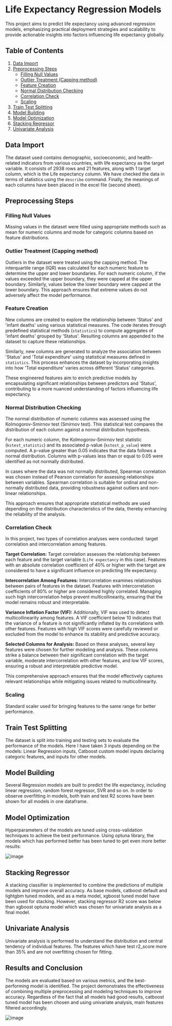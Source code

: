 # Life Expectancy Regression Models

This project aims to predict life expectancy using advanced regression models, emphasizing practical deployment strategies and scalability to provide actionable insights into factors influencing life expectancy globally.

## Table of Contents

1. [Data Import](#data-import)
2. [Preprocessing Steps](#preprocessing-steps)
   - [Filling Null Values](#filling-null-values)
   - [Outlier Treatment (Capping method)](#outlier-treatment-capping-method)
   - [Feature Creation](#feature-creation)
   - [Normal Distribution Checking](#normal-distribution-checking)
   - [Correlation Check](#correlation-check)
   - [Scaling](#scaling)
4. [Train Test Splitting](#train-test-splitting)
5. [Model Building](#model-building)
6. [Model Optimization](#model-optimization)
7. [Stacking Regressor](#stacking-regressor)
8. [Univariate Analysis](#univariate-analysis)

## Data Import

The dataset used contains demographic, socioeconomic, and health-related indicators from various countries, with life expectancy as the target variable. It consists of 2938 rows and 21 features, along with 1 target column, which is the Life expectancy column. We have checked the data in terms of statistics using the `describe` command. Finally, the meanings of each columns have been placed in the excel file (second sheet).

## Preprocessing Steps

### Filling Null Values

Missing values in the dataset were filled using appropriate methods such as mean for numeric columns and mode for categoric columns based on feature distributions.

### Outlier Treatment (Capping method)

Outliers in the dataset were treated using the capping method. The interquartile range (IQR) was calculated for each numeric feature to determine the upper and lower boundaries. For each numeric column, if the values exceeded the upper boundary, they were capped at the upper boundary. Similarly, values below the lower boundary were capped at the lower boundary. This approach ensures that extreme values do not adversely affect the model performance.

### Feature Creation

New columns are created to explore the relationship between 'Status' and 'infant deaths' using various statistical measures. The code iterates through predefined statistical methods (`statistics`) to compute aggregates of 'infant deaths' grouped by 'Status'. Resulting columns are appended to the dataset to capture these relationships.

Similarly, new columns are generated to analyze the association between 'Status' and 'Total expenditure' using statistical measures defined in `statistics`. This process enhances the dataset by incorporating insights into how 'Total expenditure' varies across different 'Status' categories.

These engineered features aim to enrich predictive models by encapsulating significant relationships between predictors and 'Status', contributing to a more nuanced understanding of factors influencing life expectancy.

### Normal Distribution Checking

The normal distribution of numeric columns was assessed using the Kolmogorov-Smirnov test (Smirnov test). This statistical test compares the distribution of each column against a normal distribution hypothesis.

For each numeric column, the Kolmogorov-Smirnov test statistic (`kstest_statistic`) and its associated p-value (`kstest_p_value`) were computed. A p-value greater than 0.05 indicates that the data follows a normal distribution. Columns with p-values less than or equal to 0.05 were identified as not normally distributed.

In cases where the data was not normally distributed, Spearman correlation was chosen instead of Pearson correlation for assessing relationships between variables. Spearman correlation is suitable for ordinal and non-normally distributed data, providing robustness against outliers and non-linear relationships.

This approach ensures that appropriate statistical methods are used depending on the distribution characteristics of the data, thereby enhancing the reliability of the analysis.

### Correlation Check

In this project, two types of correlation analyses were conducted: target correlation and intercorrelation among features.

**Target Correlation:** 
Target correlation assesses the relationship between each feature and the target variable (`Life expectancy` in this case). Features with an absolute correlation coefficient of 40% or higher with the target are considered to have a significant influence on predicting life expectancy.

**Intercorrelation Among Features:** 
Intercorrelation examines relationships between pairs of features in the dataset. Features with intercorrelation coefficients of 80% or higher are considered highly correlated. Managing such high intercorrelation helps prevent multicollinearity, ensuring that the model remains robust and interpretable.

**Variance Inflation Factor (VIF):**
Additionally, VIF was used to detect multicollinearity among features. A VIF coefficient below 10 indicates that the variance of a feature is not significantly inflated by its correlations with other features. Features with high VIF scores were carefully reviewed or excluded from the model to enhance its stability and predictive accuracy.

**Selected Columns for Analysis:** 
Based on these analyses, several key features were chosen for further modeling and analysis. These columns strike a balance between their significant correlation with the target variable, moderate intercorrelation with other features, and low VIF scores, ensuring a robust and interpretable predictive model.

This comprehensive approach ensures that the model effectively captures relevant relationships while mitigating issues related to multicollinearity.

### Scaling

Standard scaler used for bringing features to the same range for better performance.

## Train Test Splitting

The dataset is split into training and testing sets to evaluate the performance of the models. Here I have taken 3 inputs depending on the models: Linear Regression inputs, Catboost custom model inputs declaring categoric features, and inputs for other models.

## Model Building

Several Regression models are built to predict the life expectancy, including linear regression, random forest regressor, SVR and so on. In order to observe overfitting in models, both train and test R2 scores have been shown for all models in one dataframe.


## Model Optimization

Hyperparameters of the models are tuned using cross-validation techniques to achieve the best performance. Using optuna library, the models which has performed better has been tuned to get even more better results:

![image](https://github.com/yrovsen/life_expectancy/assets/137065696/8b9ea9a0-98e5-42d0-8d7a-1cb4ef67e5bc)

## Stacking Regressor

A stacking classifier is implemented to combine the predictions of multiple models and improve overall accuracy. As base models, catboost default and lightgbm tuned models, and as a meta model, xgboost tuned model have been used for stacking. However, stacking regressor R2 score was below than xgboost optuna model which was chosen for univariate analysis as a final model.

## Univariate Analysis

Univariate analysis is performed to understand the distribution and central tendency of individual features. The features which have test r2_score more than 35% and are not overfitting chosen for fitting.

## Results and Conclusion

The models are evaluated based on various metrics, and the best-performing model is identified. The project demonstrates the effectiveness of combining multiple preprocessing and modeling techniques to improve accuracy. Regardless of the fact that all models had good results, catboost tuned model has been chosen and using univariate analysis, main features filtered accordingly.


![image](https://github.com/yrovsen/life_expectancy/assets/137065696/1af34e5b-07a6-46dc-8699-671aa27b31cc)

